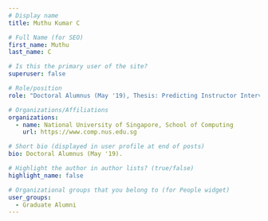 ```yaml
---
# Display name
title: Muthu Kumar C

# Full Name (for SEO) 
first_name: Muthu
last_name: C

# Is this the primary user of the site?
superuser: false

# Role/position
role: "Doctoral Alumnus (May '19), Thesis: Predicting Instructor Intervention in MOOC forums"

# Organizations/Affiliations
organizations:
  - name: National University of Singapore, School of Computing
    url: https://www.comp.nus.edu.sg

# Short bio (displayed in user profile at end of posts)
bio: Doctoral Alumnus (May '19). 

# Highlight the author in author lists? (true/false)
highlight_name: false

# Organizational groups that you belong to (for People widget)
user_groups:
  - Graduate Alumni
---
```

